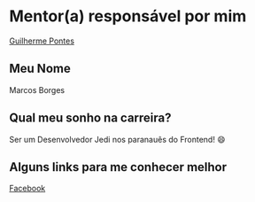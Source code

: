 # Mentor(a) responsável por mim

[Guilherme Pontes](/profiles/mentors/profiles/guilhermepontes.md)

## Meu Nome

Marcos Borges

## Qual meu sonho na carreira?

Ser um Desenvolvedor Jedi nos paranauês do Frontend! :smile:

## Alguns links para me conhecer melhor

[Facebook](https://www.facebook.com/Marcos.abb10)
